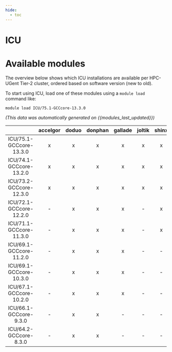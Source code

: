 ```yaml
---
hide:
  - toc
---
```


ICU
===

# Available modules


The overview below shows which ICU installations are available per HPC-UGent Tier-2 cluster, ordered based on software version (new to old).

To start using ICU, load one of these modules using a `module load` command like:

```shell
module load ICU/75.1-GCCcore-13.3.0
```

*(This data was automatically generated on {{modules_last_updated}})*  

| |accelgor|doduo|donphan|gallade|joltik|shinx|skitty|
| :---: | :---: | :---: | :---: | :---: | :---: | :---: | :---: |
|ICU/75.1-GCCcore-13.3.0|x|x|x|x|x|x|x|
|ICU/74.1-GCCcore-13.2.0|x|x|x|x|x|x|x|
|ICU/73.2-GCCcore-12.3.0|x|x|x|x|x|x|x|
|ICU/72.1-GCCcore-12.2.0|-|x|x|x|-|x|-|
|ICU/71.1-GCCcore-11.3.0|-|x|x|x|-|x|-|
|ICU/69.1-GCCcore-11.2.0|-|x|x|x|-|-|-|
|ICU/69.1-GCCcore-10.3.0|-|x|x|x|-|-|-|
|ICU/67.1-GCCcore-10.2.0|-|x|x|x|-|-|-|
|ICU/66.1-GCCcore-9.3.0|-|x|x|-|-|-|-|
|ICU/64.2-GCCcore-8.3.0|-|x|x|-|-|-|-|

